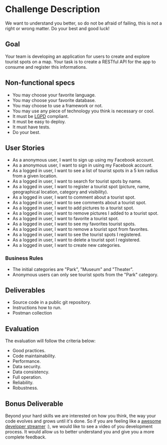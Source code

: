 # Challenge Description

We want to understand you better, so do not be afraid of failing, this is not a right or wrong matter. Do your best and good luck!

## Goal

Your team is developing an application for users to create and explore tourist spots on a map. Your task is to create a RESTful API for the app to consume and register this informations.

## Non-functional specs

* You may choose your favorite language.
* You may choose your favorite database.
* You may choose to use a framework or not.
* You may use any piece of technology you think is necessary or cool.
* It must be [LGPD](https://pt.wikipedia.org/wiki/Lei_Geral_de_Proteção_de_Dados_Pessoais "WikipediA") compliant.
* It must be easy to deploy.
* It must have tests.
* Do your best.


## User Stories

* As a anonymous user, I want to sign up using my Facebook account.
* As a anonymous user, I want to sign in using my Facebook account.
* As a logged in user, I want to see a list of tourist spots in a 5 km radius from a given location.
* As a logged in user, I want to search for tourist spots by name.
* As a logged in user, I want to register a tourist spot (picture, name, geographical location, category and visibility).
* As a logged in user, I want to comment about a tourist spot.
* As a logged in user, I want to see comments about a tourist spot.
* As a logged in user, I want to add pictures to a tourist spot.
* As a logged in user, I want to remove pictures I added to a tourist spot.
* As a logged in user, I want to favorite a tourist spot.
* As a logged in user, I want to see my favorites tourist spots.
* As a logged in user, I want to remove a tourist spot from favorites.
* As a logged in user, I want to see the tourist spots I registered.
* As a logged in user, I want to delete a tourist spot I registered.
* As a logged in user, I want to create new categories.

### Business Rules

* The initial categories are "Park", "Museum" and "Theater".
* Anonymous users can only see tourist spots from the "Park" category.


## Deliverables

* Source code in a public git repository.
* Instructions how to run.
* Postman collection

## Evaluation

The evaluation will follow the criteria below:

* Good practices.
* Code maintainability.
* Performance.
* Data security.
* Data consistency.
* Full operation.
* Reliability.
* Robustness.

## Bonus Deliverable

Beyond your hard skills we are interested on how you think, the way your code evolves and grows until it's done. So if you are feeling like a [awesome developer streamer](https://github.com/bnb/awesome-developer-streams) :), we would like to see a video of you development process. It would allow us to better understand you and give you a more complete feedback.
